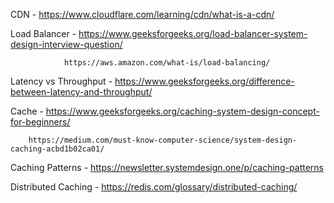 CDN - https://www.cloudflare.com/learning/cdn/what-is-a-cdn/

Load Balancer - https://www.geeksforgeeks.org/load-balancer-system-design-interview-question/
                                           
                https://aws.amazon.com/what-is/load-balancing/
                

Latency vs Throughput - https://www.geeksforgeeks.org/difference-between-latency-and-throughput/

Cache - https://www.geeksforgeeks.org/caching-system-design-concept-for-beginners/
                
        https://medium.com/must-know-computer-science/system-design-caching-acbd1b02ca01/
        

Caching Patterns - https://newsletter.systemdesign.one/p/caching-patterns

Distributed Caching - https://redis.com/glossary/distributed-caching/

